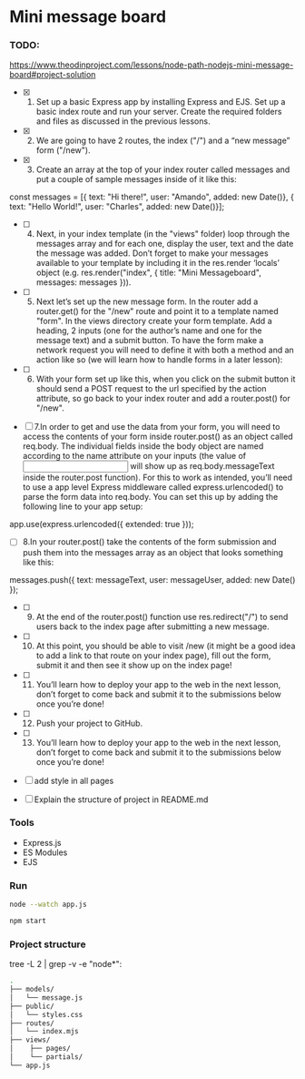 # Mini message board

### TODO:

https://www.theodinproject.com/lessons/node-path-nodejs-mini-message-board#project-solution

- [x] 1. Set up a basic Express app by installing Express and EJS. Set up a basic index route and run your server. Create the required folders and files as discussed in the previous lessons.

- [x] 2. We are going to have 2 routes, the index ("/") and a “new message” form ("/new").

- [x] 3. Create an array at the top of your index router called messages and put a couple of sample messages inside of it like this:

const messages = [{ text: "Hi there!", user: "Amando", added: new Date()}, { text: "Hello World!", user: "Charles", added: new Date()}];

- [ ] 4. Next, in your index template (in the "views" folder) loop through the messages array and for each one, display the user, text and the date the message was added. Don’t forget to make your messages available to your template by including it in the res.render ‘locals’ object (e.g. res.render("index", { title: "Mini Messageboard", messages: messages })).

- [ ] 5. Next let’s set up the new message form. In the router add a router.get() for the "/new" route and point it to a template named "form". In the views directory create your form template. Add a heading, 2 inputs (one for the author’s name and one for the message text) and a submit button. To have the form make a network request you will need to define it with both a method and an action like so (we will learn how to handle forms in a later lesson):

- [ ] 6. With your form set up like this, when you click on the submit button it should send a POST request to the url specified by the action attribute, so go back to your index router and add a router.post() for "/new".

- [ ] 7.In order to get and use the data from your form, you will need to access the contents of your form inside router.post() as an object called req.body. The individual fields inside the body object are named according to the name attribute on your inputs (the value of <input name="messageText"> will show up as req.body.messageText inside the router.post function). For this to work as intended, you’ll need to use a app level Express middleware called express.urlencoded() to parse the form data into req.body. You can set this up by adding the following line to your app setup:

app.use(express.urlencoded({ extended: true }));

- [ ] 8.In your router.post() take the contents of the form submission and push them into the messages array as an object that looks something like this:

messages.push({ text: messageText, user: messageUser, added: new Date() });

- [ ] 9. At the end of the router.post() function use res.redirect("/") to send users back to the index page after submitting a new message.

- [ ] 10. At this point, you should be able to visit /new (it might be a good idea to add a link to that route on your index page), fill out the form, submit it and then see it show up on the index page!

- [ ] 11. You’ll learn how to deploy your app to the web in the next lesson, don’t forget to come back and submit it to the submissions below once you’re done!

- [ ] 12. Push your project to GitHub.

- [ ] 13. You’ll learn how to deploy your app to the web in the next lesson, don’t forget to come back and submit it to the submissions below once you’re done!

- [ ] add style in all pages
- [ ] Explain the structure of project in README.md 
### Tools

- Express.js
- ES Modules
- EJS

### Run

```bash
node --watch app.js
```

```bash
npm start
```

### Project structure

tree -L 2 | grep -v -e "node\*":

```bash
.
├── models/
│   └── message.js
├── public/
│   └── styles.css
├── routes/
│   └── index.mjs
├── views/
│    ├── pages/
│    └── partials/
└── app.js
```
